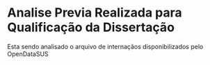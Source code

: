 # Analise Previa Realizada para Qualificação da Dissertação
Esta sendo analisado o arquivo de internaçãos disponibilizados pelo OpenDataSUS
